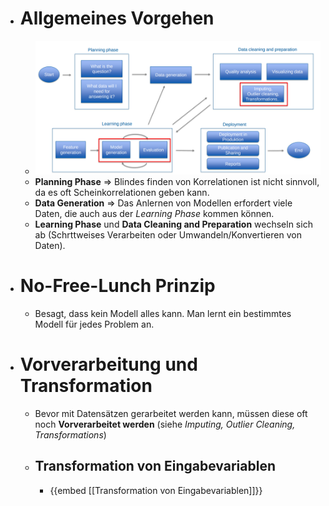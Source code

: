 - # Allgemeines Vorgehen
	- ![image.png](../assets/image_1647864994999_0.png)
	- **Planning Phase** => Blindes finden von Korrelationen ist nicht sinnvoll, da es oft Scheinkorrelationen geben kann.
	- **Data Generation** => Das Anlernen von Modellen erfordert viele Daten, die auch aus der _Learning Phase_ kommen können.
	- **Learning Phase** und **Data Cleaning and Preparation** wechseln sich ab (Schrttweises Verarbeiten oder Umwandeln/Konvertieren von Daten).
- # No-Free-Lunch Prinzip
	- Besagt, dass kein Modell alles kann. Man lernt ein bestimmtes Modell für jedes Problem an.
- # Vorverarbeitung und Transformation
	- Bevor mit Datensätzen gerarbeitet werden kann, müssen diese oft noch **Vorverarbeitet werden** (siehe _Imputing, Outlier Cleaning, Transformations_)
	- ## Transformation von Eingabevariablen
		- {{embed [[Transformation von Eingabevariablen]]}}